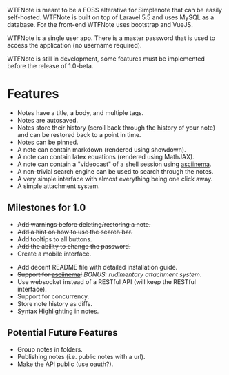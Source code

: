WTFNote is meant to be a FOSS alterative for Simplenote that can be easily
self-hosted. WTFNote is built on top of Laravel 5.5 and uses MySQL as a
database. For the front-end WTFNote uses bootstrap and VueJS.

WTFNote is a single user app. There is a master password that is used to
access the application (no username required).

WTFNote is still in development, some features must be implemented before
the release of 1.0-beta.

# Features
- Notes have a title, a body, and multiple tags.
- Notes are autosaved.
- Notes store their history (scroll back through the history of your note)
  and can be restored back to a point in time.
- Notes can be pinned.
- A note can contain markdown (rendered using showdown).
- A note can contain latex equations (rendered using MathJAX).
- A note can contain a "videocast" of a shell session using
  [asciinema](https://asciinema.org).
- A non-trivial search engine can be used to search through the notes.
- A very simple interface with almost everything being one click away.
- A simple attachment system.

## Milestones for 1.0
- ~~Add warnings before deleting/restoring a note.~~
- ~~Add a hint on how to use the search bar.~~
- Add tooltips to all buttons.
- ~~Add the ability to change the password.~~
- Create a mobile interface.
* Add decent README file with detailed installation guide.
* ~~Support for [asciinema](https://asciinema.org/)!~~ *BONUS: rudimentary
  attachment system*.
* Use websocket instead of a RESTful API (will keep the RESTful interface).
* Support for concurrency.
* Store note history as diffs.
* Syntax Highlighting in notes.

## Potential Future Features
- Group notes in folders.
- Publishing notes (i.e. public notes with a url).
- Make the API public (use oauth?).
